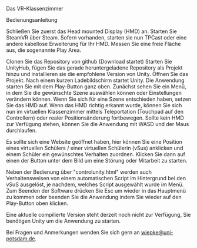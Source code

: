 Das VR-Klassenzimmer

Bedienungsanleitung 

Schließen Sie zuerst das Head mounted Display (HMD) an. 
Starten Sie SteamVR über Steam.
Sofern vorhanden, starten sie nun TPCast oder eine andere kabellose Erweiterung für Ihr HMD.
Messen Sie eine freie Fläche aus, die sogenannte Play Area.

Clonen Sie das Repository von github (Download startet)
Starten Sie UnityHub, fügen Sie das gerade heruntergeladene Repository als Projekt hinzu und installieren sie die empfohlene Version von Unity. Öffnen Sie das Projekt.
Nach einem kurzen Ladebildschirm startet Unity. Die Anwendung starten Sie mit dem Play-Button ganz oben.
Zunächst sehen Sie ein Menü, in dem Sie die gewünschte Szene auswählen können oder Einstellungen verändern können. Wenn Sie sich für eine Szene entschieden haben, setzen Sie das HMD auf.
Wenn das HMD richtig erkannt wurde, können Sie sich nun im virtuellen Klassenzimmer mittels Teleportation (Touchpad auf den Controllern) oder realer Positionsänderung fortbewegen.
Sollte kein HMD zur Verfügung stehen, können Sie die Anwendung mit WASD und der Maus durchlaufen.

Es sollte sich eine Website geöffnet haben, hier können Sie eine Position eines virtuellen Schülers / einer virtuellen Schülerin (vSus) anklicken und einem Schüler ein gewünschtes Verhalten zuordnen. Klicken Sie dann auf einen der Button unter dem Bild um eine Störung oder Mitarbeit zu starten.

Neben der Bedienung über "controlunity.html" werden auch Verhaltensweisen von einem automatischen Script im Hintergrund bei den vSuS ausgelöst, je nachdem, welches Script ausgewählt wurde im Menü.
Zum Beenden der Software drücken Sie Esc um wieder in das Hauptmenü zu kommen oder beenden Sie die Anwendung indem Sie wieder auf den Play-Button oben klicken.

Eine aktuelle compilierte Version steht derzeit noch nicht zur Verfügung, Sie benötigen Unity um die Anwendung zu starten.


Bei Fragen und Anmerkungen wenden Sie sich gern an wiepke@uni-potsdam.de.
